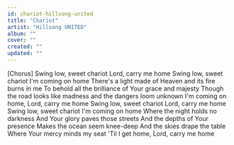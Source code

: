 ```yaml
---
id: chariot-hillsong-united
title: "Chariot"
artist: "Hillsong UNITED"
album: ""
cover: ""
created: ""
updated: ""
---
```


[Chorus]
Swing low, sweet chariot
Lord, carry me home
Swing low, sweet chariot
I'm coming on home
There's a light made of Heaven and its fire burns in me
To behold all the brilliance of Your grace and majesty
Though the road looks like madness and the dangers loom unknown
I'm coming on home, Lord, carry me home
Swing low, sweet chariot
Lord, carry me home
Swing low, sweet chariot
I'm coming on home
Where the night holds no darkness
And Your glory paves those streets
And the depths of Your presence
Makes the ocean seem knee-deep
And the skies drape the table
Where Your mercy minds my seat
'Til I get home, Lord, carry me home